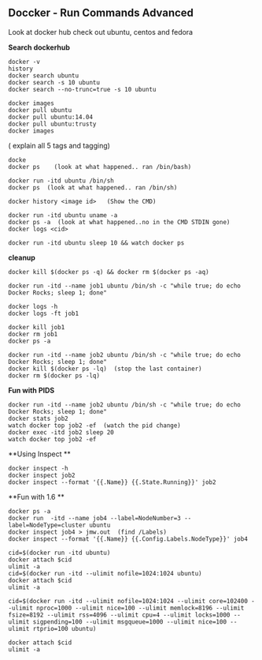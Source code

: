 Doccker - Run Commands Advanced
-------------------   

Look at docker hub
check out ubuntu, centos and fedora

**Search dockerhub** 

    docker -v 
    history
    docker search ubuntu
    docker search -s 10 ubuntu
    docker search --no-trunc=true -s 10 ubuntu
    
    docker images
    docker pull ubuntu
    docker pull ubuntu:14.04
    docker pull ubuntu:trusty
    docker images

( explain all 5 tags and tagging)

    docke
    docker ps    (look at what happened.. ran /bin/bash)

    docker run -itd ubuntu /bin/sh
    docker ps  (look at what happened.. ran /bin/sh)
    
    docker history <image id>   (Show the CMD) 

    docker run -itd ubuntu uname -a
    docker ps -a  (look at what happened..no in the CMD STDIN gone)
    docker logs <cid>

    docker run -itd ubuntu sleep 10 && watch docker ps

**cleanup**

    docker kill $(docker ps -q) && docker rm $(docker ps -aq)
   
    docker run -itd --name job1 ubuntu /bin/sh -c "while true; do echo Docker Rocks; sleep 1; done"
    
    docker logs -h
    docker logs -ft job1
 
    docker kill job1
    docker rm job1 
    docker ps -a

    docker run -itd --name job2 ubuntu /bin/sh -c "while true; do echo Docker Rocks; sleep 1; done"
    docker kill $(docker ps -lq)  (stop the last container) 
    docker rm $(docker ps -lq)
    
**Fun with PIDS**

    docker run -itd --name job2 ubuntu /bin/sh -c "while true; do echo Docker Rocks; sleep 1; done"
    docker stats job2
    watch docker top job2 -ef  (watch the pid change) 
    docker exec -itd job2 sleep 20
    watch docker top job2 -ef
    
**Using Inspect ** 

    docker inspect -h 
    docker inspect job2
    docker inspect --format '{{.Name}} {{.State.Running}}' job2
     
**Fun with 1.6 **

    docker ps -a
    docker run  -itd --name job4 --label=NodeNumber=3 --label=NodeType=cluster ubuntu
    docker inspect job4 > jmw.out  (find /Labels) 
    docker inspect --format '{{.Name}} {{.Config.Labels.NodeType}}' job4
    
    cid=$(docker run -itd ubuntu)
    docker attach $cid
    ulimit -a
    cid=$(docker run -itd --ulimit nofile=1024:1024 ubuntu)
    docker attach $cid
    ulimit -a
    
```    
cid=$(docker run -itd --ulimit nofile=1024:1024 --ulimit core=102400 --ulimit nproc=1000 --ulimit nice=100 --ulimit memlock=8196 --ulimit fsize=8192 --ulimit rss=4096 --ulimit cpu=4 --ulimit locks=1000 --ulimit sigpending=100 --ulimit msgqueue=1000 --ulimit nice=100 --ulimit rtprio=100 ubuntu)

docker attach $cid
ulimit -a
```
    
